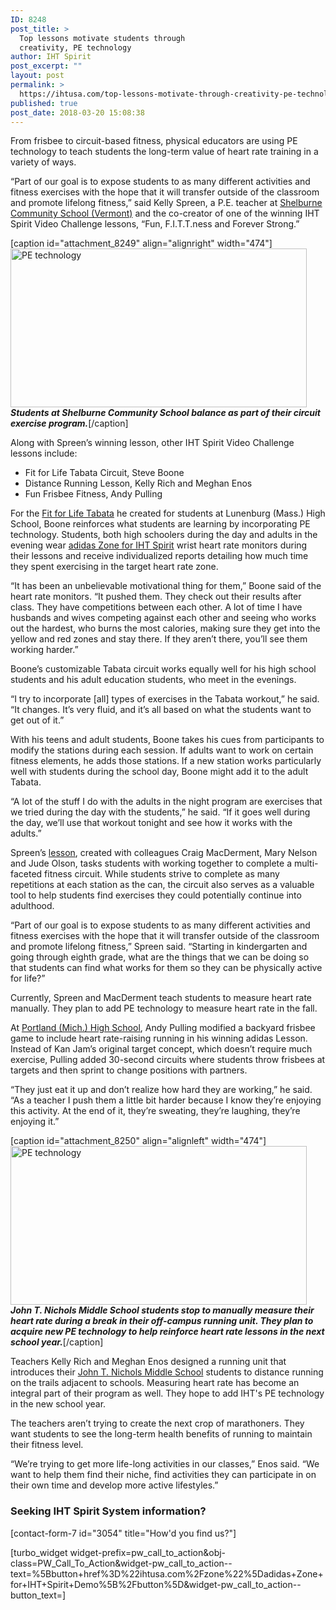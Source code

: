 ```yaml
---
ID: 8248
post_title: >
  Top lessons motivate students through
  creativity, PE technology
author: IHT Spirit
post_excerpt: ""
layout: post
permalink: >
  https://ihtusa.com/top-lessons-motivate-through-creativity-pe-technology/
published: true
post_date: 2018-03-20 15:08:38
---
```

<span style="font-weight: 400;">From frisbee to circuit-based fitness, physical educators are using PE technology to teach students the long-term value of heart rate training in a variety of ways.</span>

<span style="font-weight: 400;">“Part of our goal is to expose students to as many different activities and fitness exercises with the hope that it will transfer outside of the classroom and promote lifelong fitness,” said Kelly Spreen, a P.E. teacher at </span><a href="http://popl.ink/zP2MRh"><span style="font-weight: 400;">Shelburne Community School (Vermont)</span></a><span style="font-weight: 400;"> and the co-creator of one of the winning IHT Spirit Video Challenge lessons, “Fun, F.I.T.T.ness and Forever Strong.”</span><!--more-->

[caption id="attachment_8249" align="alignright" width="474"]<a href="https://ihtusa.com/wp-content/uploads/2018/03/Journal-lessons_320.jpg"><img class="wp-image-8249" src="https://ihtusa.com/wp-content/uploads/2018/03/Journal-lessons_320-300x161.jpg" alt="PE technology" width="474" height="254" /></a> <em><strong>Students at Shelburne Community School balance as part of their circuit exercise program.</strong></em>[/caption]

<span style="font-weight: 400;">Along with Spreen’s winning lesson, other IHT Spirit Video Challenge lessons include:</span>
<ul>
 	<li style="font-weight: 400;"><span style="font-weight: 400;">Fit for Life Tabata Circuit, Steve Boone</span></li>
 	<li style="font-weight: 400;"><span style="font-weight: 400;">Distance Running Lesson, Kelly Rich and Meghan Enos</span></li>
 	<li style="font-weight: 400;"><span style="font-weight: 400;">Fun Frisbee Fitness, Andy Pulling</span></li>
</ul>
<span style="font-weight: 400;">For the </span><a href="https://ihtusa.com/fit-life-utilizes-hiit-principles-in-physical-education/"><span style="font-weight: 400;">Fit for Life Tabata</span></a><span style="font-weight: 400;"> he created for students at Lunenburg (Mass.) High School, Boone reinforces what students are learning by incorporating PE technology. Students, both high schoolers during the day and adults in the evening wear </span><a href="https://ihtusa.com/zone/"><span style="font-weight: 400;">adidas Zone for IHT Spirit</span></a><span style="font-weight: 400;"> wrist heart rate monitors during their lessons and receive individualized reports detailing how much time they spent exercising in the target heart rate zone.</span>

<span style="font-weight: 400;">“It has been an unbelievable motivational thing for them,” Boone said of the heart rate monitors. “It pushed them. They check out their results after class. They have competitions between each other. A lot of time I have husbands and wives competing against each other and seeing who works out the hardest, who burns the most calories, making sure they get into the yellow and red zones and stay there. If they aren’t there, you’ll see them working harder.”</span>

<span style="font-weight: 400;">Boone’s customizable Tabata circuit works equally well for his high school students and his adult education students, who meet in the evenings.</span>

<span style="font-weight: 400;">“I try to incorporate [all] types of exercises in the Tabata workout,” he said. “It changes. It’s very fluid, and it’s all based on what the students want to get out of it.”</span>

<span style="font-weight: 400;">With his teens and adult students, Boone takes his cues from participants to modify the stations during each session. If adults want to work on certain fitness elements, he adds those stations. If a new station works particularly well with students during the school day, Boone might add it to the adult Tabata.</span>

<span style="font-weight: 400;">“A lot of the stuff I do with the adults in the night program are exercises that we tried during the day with the students,” he said. “If it goes well during the day, we’ll use that workout tonight and see how it works with the adults.”</span>

<span style="font-weight: 400;">Spreen’s </span><a href="https://ihtusa.com/adidas-lesson-creating-healthy-students-developing-fitness-passion/"><span style="font-weight: 400;">lesson</span></a><span style="font-weight: 400;">, created with colleagues Craig MacDerment, Mary Nelson and Jude Olson, tasks students with working together to complete a multi-faceted fitness circuit. While students strive to complete as many repetitions at each station as the can, the circuit also serves as a valuable tool to help students find exercises they could potentially continue into adulthood.</span>

<span style="font-weight: 400;">“Part of our goal is to expose students to as many different activities and fitness exercises with the hope that it will transfer outside of the classroom and promote lifelong fitness,” Spreen said. “Starting in kindergarten and going through eighth grade, what are the things that we can be doing so that students can find what works for them so they can be physically active for life?”</span>

Currently, Spreen and MacDerment teach students to measure heart rate manually. They plan to add PE technology to measure heart rate in the fall.

<span style="font-weight: 400;">At </span><a href="https://ihtusa.com/fast-paced-frisbee-focused-p-e-lesson-elevates-student-heart-rate/"><span style="font-weight: 400;">Portland (Mich.) High School</span></a><span style="font-weight: 400;">, Andy Pulling modified a backyard frisbee game to include heart rate-raising running in his winning adidas Lesson. Instead of Kan Jam’s original target concept, which doesn’t require much exercise, Pulling added 30-second circuits where students throw frisbees at targets and then sprint to change positions with partners. </span>

<span style="font-weight: 400;">“They just eat it up and don’t realize how hard they are working,” he said. “As a teacher I push them a little bit harder because I know they’re enjoying this activity. At the end of it, they’re sweating, they’re laughing, they’re enjoying it.”</span>

[caption id="attachment_8250" align="alignleft" width="474"]<a href="https://ihtusa.com/wp-content/uploads/2018/03/Journal-lessons_320_1.jpg"><img class="wp-image-8250" src="https://ihtusa.com/wp-content/uploads/2018/03/Journal-lessons_320_1-300x161.jpg" alt="PE technology" width="474" height="254" /></a> <em><strong>John T. Nichols Middle School students stop to manually measure their heart rate during a break in their off-campus running unit. They plan to acquire new PE technology to help reinforce heart rate lessons in the next school year.</strong></em>[/caption]

<span style="font-weight: 400;">Teachers Kelly Rich and Meghan Enos designed a running unit that introduces their </span><a href="https://ihtusa.com/superstar-p-e-lesson-helps-students-develop-skill-passion-for-running/"><span style="font-weight: 400;">John T. Nichols Middle School</span></a><span style="font-weight: 400;"> students to distance running on the trails adjacent to schools. Measuring heart rate has become an integral part of their program as well. They hope to add IHT's PE technology in the new school year.</span>

<span style="font-weight: 400;">The teachers aren’t trying to create the next crop of marathoners. They want students to see the long-term health benefits of running to maintain their fitness level.</span>

<span style="font-weight: 400;">“We’re trying to get more life-long activities in our classes,” Enos said. “We want to help them find their niche, find activities they can participate in on their own time and develop more active lifestyles.”</span>
<h3 class="article-newsletter-signup">Seeking IHT Spirit System information?</h3>
<p class="article-newsletter-signup">[contact-form-7 id="3054" title="How'd you find us?"]</p>
[turbo_widget widget-prefix=pw_call_to_action&obj-class=PW_Call_To_Action&widget-pw_call_to_action--text=%5Bbutton+href%3D%22ihtusa.com%2Fzone%22%5Dadidas+Zone+for+IHT+Spirit+Demo%5B%2Fbutton%5D&widget-pw_call_to_action--button_text=]